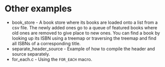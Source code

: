 # Other examples

* book_store - A book store where its books are loaded onto a list from a csv file. The newly added ones go to a queue of featured books where old ones are removed to give place to new ones. You can find a book by looking up its ISBN using a treemap or traversing the treemap and find all ISBNs of a corresponding title.
* separate_header_source - Example of how to compile the header and source separately.
* for_each.c - Using the `FOR_EACH` macro.
